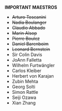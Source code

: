 **IMPORTANT MAESTROS**

- ~~Arturo Toscanini~~
- ~~Nadia Boulanger~~
- ~~Claudio Abbado~~
- ~~Marin Alsop~~
- ~~Pierre Boulez~~
- ~~Daniel Barenboim~~
- ~~Leonard Bernstein~~
- Sir Colin Davis
- JoAnn Falletta
- Wilhelm Furtwängler
- Carlos Kleiber
- Herbert von Karajan
- Zubin Mehta
- Georg Solti
- Simon Rattle
- Seiji Ozawa
- Xian Zhang